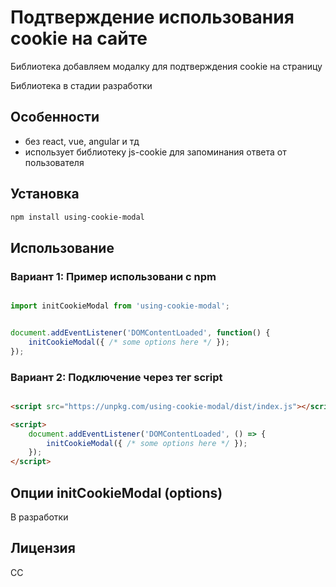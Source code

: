 # Подтверждение использования cookie на сайте

Библиотека добавляем модалку для подтверждения cookie на страницу

Библиотека в стадии разработки

## Особенности

- без react, vue, angular и тд 
- использует библиотеку js-cookie для запоминания ответа от пользователя

## Установка

```bash
npm install using-cookie-modal
```

## Использование

### Вариант 1: Пример использовани с npm

```js

import initCookieModal from 'using-cookie-modal';


document.addEventListener('DOMContentLoaded', function() {
    initCookieModal({ /* some options here */ });
});

```

### Вариант 2: Подключение через тег script

```html

<script src="https://unpkg.com/using-cookie-modal/dist/index.js"></script>

<script>
    document.addEventListener('DOMContentLoaded', () => {
        initCookieModal({ /* some options here */ });
    });
</script>

```

## Опции initCookieModal (options)

В разработки


## Лицензия

CC 